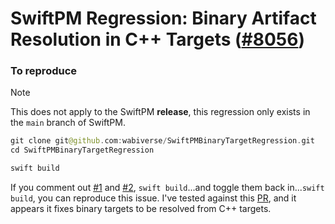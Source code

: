 # SwiftPM Regression: Binary Artifact Resolution in C++ Targets ([#8056](https://github.com/swiftlang/swift-package-manager/pull/8056))

### To reproduce

> [!NOTE]
> This does not apply to the SwiftPM **release**, this regression only exists in the `main` branch of SwiftPM.

```swift
git clone git@github.com:wabiverse/SwiftPMBinaryTargetRegression.git
cd SwiftPMBinaryTargetRegression

swift build
```

If you comment out [#1](https://github.com/wabiverse/SwiftPMBinaryTargetRegression/blob/main/Package.swift#L21-L27)
and [#2](https://github.com/wabiverse/SwiftPMBinaryTargetRegression/blob/main/Package.swift#L33-L36),
`swift build`...and toggle them back in...`swift build`, you can reproduce this issue. I've tested against this
[PR](https://github.com/swiftlang/swift-package-manager/pull/8056), and it appears it fixes binary targets to be
resolved from C++ targets.
